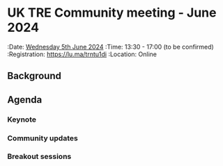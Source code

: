 # UK TRE Community meeting - June 2024

:Date: [Wednesday 5th June 2024](https://arewemeetingyet.com/London/2024-06-05/13:30/UK%20TRE%20Community%20meeting)
:Time: 13:30 - 17:00 (to be confirmed)
:Registration: https://lu.ma/trntu1di
:Location: Online

## Background

## Agenda

### Keynote

### Community updates

### Breakout sessions
